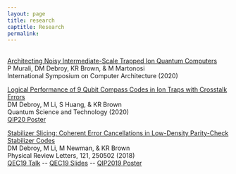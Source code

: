 ```yaml
---
layout: page
title: research
captitle: Research
permalink:
---
```


\
<a href="https://arxiv.org/abs/2004.04706">Architecting Noisy Intermediate-Scale Trapped Ion Quantum Computers</a>\
P Murali, DM Debroy, KR Brown, & M Martonosi\
International Symposium on Computer Architecture (2020)

<a href="https://iopscience.iop.org/article/10.1088/2058-9565/ab7e80/meta">Logical Performance of 9 Qubit Compass Codes in Ion Traps with Crosstalk Errors</a>\
DM Debroy, M Li, S Huang, & KR Brown\
Quantum Science and Technology (2020)\
<a href="/files/9QubitPoster.pdf">QIP20 Poster</a>

<a href="https://journals.aps.org/prl/abstract/10.1103/PhysRevLett.121.250502">Stabilizer Slicing: Coherent Error Cancellations in Low-Density Parity-Check Stabilizer Codes</a>\
DM Debroy, M Li, M Newman, & KR Brown\
Physical Review Letters, 121, 250502 (2018)\
<a href="https://www.youtube.com/watch?v=FvNAGOi4sPo">QEC19 Talk</a> -- <a href="/files/QEC19_Slides.pdf">QEC19 Slides</a> -- <a href="/files/StabilizerSlicingPoster.pdf">QIP2019 Poster</a>
